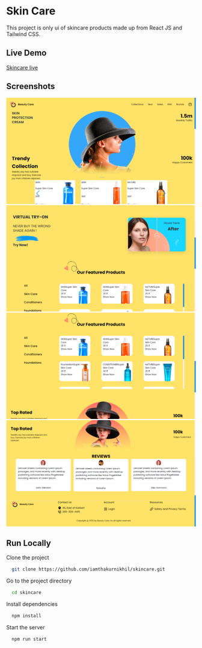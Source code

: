 
# Skin Care 

This project is only ui of skincare products made up from React JS and Tailwind CSS.


## Live Demo

[Skincare live](https://skincare-iamthakurnikhil.netlify.app/)


## Screenshots

![App Screenshot](./src/assets/Screenshot%20(2).png)
![App Screenshot](./src/assets/Screenshot%20(3).png)
![App Screenshot](./src/assets/Screenshot%20(4).png)
![App Screenshot](./src/assets/Screenshot%20(5).png)



## Run Locally

Clone the project

```bash
  git clone https://github.com/iamthakurnikhil/skincare.git
```

Go to the project directory

```bash
  cd skincare
```

Install dependencies

```bash
  npm install
```

Start the server

```bash
  npm run start
```

